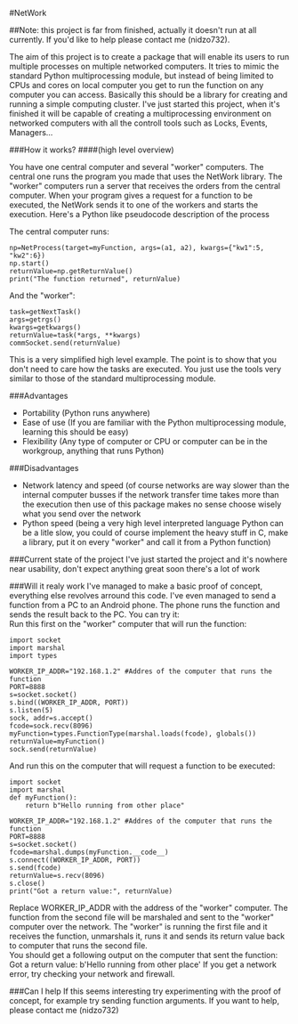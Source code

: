 #NetWork

##Note: this project is far from finished, actually it doesn't run at all currently. If you'd like to help please contact me (nidzo732).

The aim of this project is to create a package that will enable its users
to run multiple processes on multiple networked computers. It tries to mimic
the standard Python multiprocessing module, but instead of being limited to 
CPUs and cores on local computer you get to run the function on any computer you can
access. Basically this should be a library for creating and running a simple
computing cluster. I've just started this project, when it's finished it will
be capable of creating a multiprocessing environment on networked computers with
all the controll tools such as Locks, Events, Managers...

###How it works?
####(high level overview)

You have one central computer and several "worker" computers. The central one
runs the program you made that uses the NetWork library. The "worker" computers
run a server that receives the orders from the central computer. When your program
gives a request for a function to be executed, the NetWork sends it to one of the
workers and starts the execution. Here's a Python like pseudocode description of
the process

The central computer runs:

    np=NetProcess(target=myFunction, args=(a1, a2), kwargs={"kw1":5, "kw2":6})
    np.start()
    returnValue=np.getReturnValue()
    print("The function returned", returnValue)

And the "worker":

    task=getNextTask()
    args=getrgs()
    kwargs=getkwargs()
    returnValue=task(*args, **kwargs)
    commSocket.send(returnValue)

This is a very simplified high level example. The point is to show that you don't need
to care how the tasks are executed. You just use the tools very similar to those of the
standard multiprocessing module.

###Advantages

* Portability (Python runs anywhere)
* Ease of use (If you are familiar with the Python multiprocessing module, learning this should be easy)
* Flexibility (Any type of computer or CPU or computer can be in the workgroup, anything that runs Python)

###Disadvantages
* Network latency and speed (of course networks are way slower than the internal computer busses
if the network transfer time takes more than the execution then use of this package makes no sense
choose wisely what you send over the network
* Python speed (being a very high level interpreted language Python can be a litle slow, you could of course
implement the heavy stuff in C, make a library, put it on every "worker" and call it from a Python function)

###Current state of the project
I've just started the project and it's nowhere near usability, don't expect anything great soon
there's a lot of work

###Will it realy work
I've managed to make a basic proof of concept, everything else revolves arround this code. I've even
managed to send a function from a PC to an Android phone. The phone runs the function and sends
the result back to the PC. You can try it:<br/>
Run this first on the "worker" computer that will run the function:

    import socket
    import marshal
    import types
    
    WORKER_IP_ADDR="192.168.1.2" #Addres of the computer that runs the function
    PORT=8888
    s=socket.socket()
    s.bind((WORKER_IP_ADDR, PORT))
    s.listen(5)
    sock, addr=s.accept()
    fcode=sock.recv(8096)
    myFunction=types.FunctionType(marshal.loads(fcode), globals())
    returnValue=myFunction()
    sock.send(returnValue)
And run this on the computer that will request a function to be executed:

    import socket
    import marshal
    def myFunction():
        return b"Hello running from other place"
    
    WORKER_IP_ADDR="192.168.1.2" #Addres of the computer that runs the function
    PORT=8888
    s=socket.socket()
    fcode=marshal.dumps(myFunction.__code__)
    s.connect((WORKER_IP_ADDR, PORT))
    s.send(fcode)
    returnValue=s.recv(8096)
    s.close()
    print("Got a return value:", returnValue)

Replace WORKER_IP_ADDR with the address of the "worker" computer. The function from the
second file will be marshaled and sent to the "worker" computer over the network. The "worker"
is running the first file and it receives the function, unmarshals it, runs it and sends
its return value back to computer that runs the second file.<br/>
You should get a following output on the computer that sent the function:<br/>
    Got a return value: b'Hello running from other place'
If you get a network error, try checking your network and firewall.

###Can I help
If this seems interesting try experimenting with the proof of concept, for example
try sending function arguments.
If you want to help, please contact me (nidzo732)


